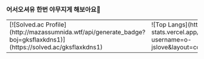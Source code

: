 ###  어서오셔유 한번 야무지게 해보아요👋


<!--
**o-jslove/o-jslove** is a ✨ _special_ ✨ repository because its `README.md` (this file) appears on your GitHub profile.

Here are some ideas to get you started:

- 🔭 I’m currently working on ...
- 🌱 I’m currently learning ...
- 👯 I’m looking to collaborate on ...
- 🤔 I’m looking for help with ...
- 💬 Ask me about ...
- 📫 How to reach me: ...
- 😄 Pronouns: ...
- ⚡ Fun fact: ...
-->

<table>
  <tr>
    <td>
      [![Solved.ac Profile](http://mazassumnida.wtf/api/generate_badge?boj=gksflaxkdns1)](https://solved.ac/gksflaxkdns1)
    </td>
    <td>
      ![Top Langs](https://github-readme-stats.vercel.app/api/top-langs/?username=o-jslove&layout=compact&theme=dark)
    </td>
  </tr>
</table>
  
